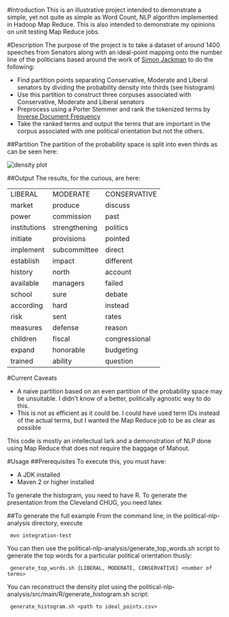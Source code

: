 #Introduction
This is an illustrative project intended to demonstrate a simple, yet not quite as simple as Word Count, NLP algorithm implemented in Hadoop Map Reduce.  This is also intended to demonstrate my opinions on unit testing Map Reduce jobs.

#Description
The purpose of the project is to take a dataset of around 1400 speeches from Senators along with an ideal-point mapping onto the number line of the politicians based around the work of [Simon Jackman](http://jackman.stanford.edu/blog/?p=2084) to do the following:

* Find partition points separating Conservative, Moderate and Liberal senators by dividing the probability density into thirds (see histogram)
* Use this partition to construct three corpuses associated with Conservative, Moderate and Liberal senators
* Preprocess using a Porter Stemmer and rank the tokenized terms by [Inverse Document Frequency](http://en.wikipedia.org/wiki/Okapi_BM25#IDF_Information_Theoretic_Interpretation)
* Take the ranked terms and output the terms that are important in the corpus associated with one political orientation but not the others.

##Partition
The partition of the probability space is split into even thirds as can be seen here:

![density plot](https://github.com/cestella/CHUG-talk/raw/master/political-nlp-analysis/src/main/R/histogram.png "Density Plot")


##Output
The results, for the curious, are here:
<table>
<tr><td>LIBERAL</td><td>MODERATE</td><td>CONSERVATIVE</td></tr>
<tr><td>market</td><td>produce</td><td>discuss</td></tr>
<tr><td>power</td><td>commission</td><td>past</td></tr>
<tr><td>institutions</td><td>strengthening</td><td>politics</td></tr>
<tr><td>initiate</td><td>provisions</td><td>pointed</td></tr>
<tr><td>implement</td><td>subcommittee</td><td>direct</td></tr>
<tr><td>establish</td><td>impact</td><td>different</td></tr>
<tr><td>history</td><td>north</td><td>account</td></tr>
<tr><td>available</td><td>managers</td><td>failed</td></tr>
<tr><td>school</td><td>sure</td><td>debate</td></tr>
<tr><td>according</td><td>hard</td><td>instead</td></tr>
<tr><td>risk</td><td>sent</td><td>rates</td></tr>
<tr><td>measures</td><td>defense</td><td>reason</td></tr>
<tr><td>children</td><td>fiscal</td><td>congressional</td></tr>
<tr><td>expand</td><td>honorable</td><td>budgeting</td></tr>
<tr><td>trained</td><td>ability</td><td>question</td></tr>
</table>

#Current Caveats
* A naive partition based on an even partition of the probability space may be unsuitable.  I didn't know of a better, politically agnostic way to do this.
* This is not as efficient as it could be.  I could have used term IDs instead of the actual terms, but I wanted the Map Reduce job to be as clear as possible

This code is mostly an intellectual lark and a demonstration of NLP done using Map Reduce that does not require the baggage of Mahout.

#Usage
##Prerequisites
To execute this, you must have:

* A JDK installed
* Maven 2 or higher installed

To generate the histogram, you need to have R.
To generate the presentation from the Cleveland CHUG, you need latex

##To generate the full example
From the command line, in the political-nlp-analysis directory, execute

     mvn integration-test

You can then use the political-nlp-analysis/generate_top_words.sh script
to generate the top words for a particular political orientation thusly:

     generate_top_words.sh {LIBERAL, MODERATE, CONSERVATIVE} <number of terms>

You can reconstruct the density plot using the political-nlp-analysis/src/main/R/generate_histogram.sh script:

     generate_histogram.sh <path to ideal_points.csv>

